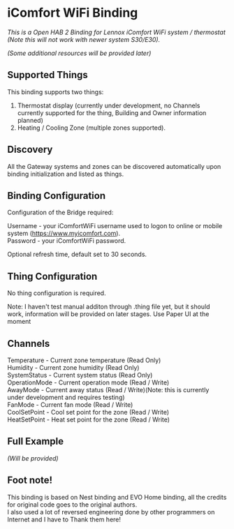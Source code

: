 # iComfort WiFi Binding

_This is a Open HAB 2 Binding for Lennox iComfort WiFi system / thermostat (Note this will not work with newer system S30/E30)._

_(Some additional resources will be provided later)_

## Supported Things

This binding supports two things:<br />
1. Thermostat display (currently under development, no Channels currently supported for the thing, Building and Owner information planned)<br />
2. Heating / Cooling Zone (multiple zones supported).


## Discovery

All the Gateway systems and zones can be discovered automatically upon binding initialization and listed as things.

## Binding Configuration

Configuration of the Bridge required:

Username - your iComfortWiFi username used to logon to online or mobile system (https://www.myicomfort.com).<br />
Password - your iComfortWiFi password.

Optional refresh time, default set to 30 seconds.


## Thing Configuration

No thing configuration is required.

Note: I haven't test manual additon through .thing file yet, but it should work, information will be provided on later stages. Use Paper UI at the moment

## Channels

Temperature - Current zone temperature (Read Only)<br />
Humidity - Current zone humidity (Read Only)<br />
SystemStatus - Current system status (Read Only)<br />
OperationMode - Current operation mode (Read / Write)<br />
AwayMode - Current away status (Read / Write)(Note: this is currently under development and requires testing)<br />
FanMode - Current fan mode (Read / Write)<br />
CoolSetPoint - Cool set point for the zone (Read / Write)<br />
HeatSetPoint - Heat set point for the zone (Read / Write)<br />


## Full Example

_(Will be provided)_

## Foot note!

This binding is based on Nest binding and EVO Home binding, all the credits for original code goes to the original authors.<br />
I also used a lot of reversed engineering done by other programmers on Internet and I have to Thank them here!
